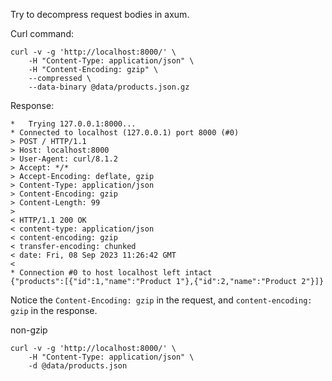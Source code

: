 Try to decompress request bodies in axum.

Curl command:
```
curl -v -g 'http://localhost:8000/' \
    -H "Content-Type: application/json" \
    -H "Content-Encoding: gzip" \
    --compressed \
    --data-binary @data/products.json.gz
```

Response:
```
*   Trying 127.0.0.1:8000...
* Connected to localhost (127.0.0.1) port 8000 (#0)
> POST / HTTP/1.1
> Host: localhost:8000
> User-Agent: curl/8.1.2
> Accept: */*
> Accept-Encoding: deflate, gzip
> Content-Type: application/json
> Content-Encoding: gzip
> Content-Length: 99
>
< HTTP/1.1 200 OK
< content-type: application/json
< content-encoding: gzip
< transfer-encoding: chunked
< date: Fri, 08 Sep 2023 11:26:42 GMT
<
* Connection #0 to host localhost left intact
{"products":[{"id":1,"name":"Product 1"},{"id":2,"name":"Product 2"}]}
```

Notice the `Content-Encoding: gzip` in the request, and `content-encoding: gzip` in the response.

non-gzip
```
curl -v -g 'http://localhost:8000/' \
    -H "Content-Type: application/json" \
    -d @data/products.json
```
